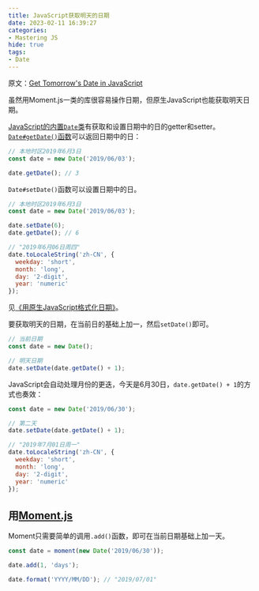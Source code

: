 ```yaml
---
title: JavaScript获取明天的日期
date: 2023-02-11 16:39:27
categories:
- Mastering JS
hide: true
tags:
- Date
---
```


原文：[Get Tomorrow's Date in JavaScript](https://masteringjs.io/tutorials/fundamentals/tomorrow)

虽然用Moment.js一类的库很容易操作日期，但原生JavaScript也能获取明天日期。

<!-- more -->

[JavaScript的内置`Date`类](https://developer.mozilla.org/en-US/docs/Web/JavaScript/Reference/Global_Objects/Date)有获取和设置日期中的日的getter和setter。[`Date#getDate()`函数](https://developer.mozilla.org/en-US/docs/Web/JavaScript/Reference/Global_Objects/Date/getDate)可以返回日期中的日：

```javascript
// 本地时区2019年6月3日
const date = new Date('2019/06/03');

date.getDate(); // 3
```

`Date#setDate()`函数可以设置日期中的日。

```javascript
// 本地时区2019年6月3日
const date = new Date('2019/06/03');

date.setDate(6);
date.getDate(); // 6

// "2019年6月06日周四"
date.toLocaleString('zh-CN', {
  weekday: 'short',
  month: 'long',
  day: '2-digit',
  year: 'numeric'
});
```

见[《用原生JavaScript格式化日期》](https://masteringjs.io/tutorials/fundamentals/date_format)。

要获取明天的日期，在当前日的基础上加一，然后`setDate()`即可。

```javascript
// 当前日期
const date = new Date();

// 明天日期
date.setDate(date.getDate() + 1);
```

JavaScript会自动处理月份的更迭，今天是6月30日，`date.getDate() + 1`的方式也奏效：

```javascript
const date = new Date('2019/06/30');

// 第二天
date.setDate(date.getDate() + 1);

// "2019年7月01日周一"
date.toLocaleString('zh-CN', {
  weekday: 'short',
  month: 'long',
  day: '2-digit',
  year: 'numeric'
});
```

## 用[Moment.js](https://momentjs.com/)

Moment只需要简单的调用`.add()`函数，即可在当前日期基础上加一天。

```javascript
const date = moment(new Date('2019/06/30'));

date.add(1, 'days');

date.format('YYYY/MM/DD'); // "2019/07/01"
```